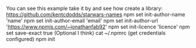 You can see this example take it by and see how create a library: https://github.com/kentcdodds/starwars-names
npm set init-author-name 'name'
npm set init-author-email 'email'
npm set init-author-url 'https://www.npmjs.com/~jonathanfab92'
npm set init-licence 'licence'
npm set save-exact true (Optional I think)
cat ~/.npmrc (get credentials configured)
npm init